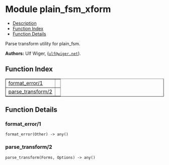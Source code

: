 

# Module plain_fsm_xform #
* [Description](#description)
* [Function Index](#index)
* [Function Details](#functions)

Parse transform utility for plain_fsm.

__Authors:__ Ulf Wiger, ([`ulf@wiger.net`](mailto:ulf@wiger.net)).

<a name="index"></a>

## Function Index ##


<table width="100%" border="1" cellspacing="0" cellpadding="2" summary="function index"><tr><td valign="top"><a href="#format_error-1">format_error/1</a></td><td></td></tr><tr><td valign="top"><a href="#parse_transform-2">parse_transform/2</a></td><td></td></tr></table>


<a name="functions"></a>

## Function Details ##

<a name="format_error-1"></a>

### format_error/1 ###

`format_error(Other) -> any()`

<a name="parse_transform-2"></a>

### parse_transform/2 ###

`parse_transform(Forms, Options) -> any()`


